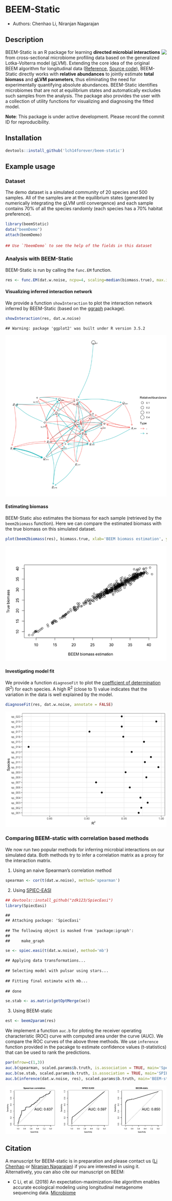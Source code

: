 # BEEM-Static

  - Authors: Chenhao Li, Niranjan Nagarajan

## Description

<img src="logo.png" height="200" align="right" />

BEEM-Static is an R package for learning **directed microbial
interactions** from cross-sectional microbiome profiling data based on
the generalized Lotka-Volterra model (gLVM). Extending the core idea of
the original BEEM algorithm for longitudinal data
([Reference](https://microbiomejournal.biomedcentral.com/articles/10.1186/s40168-019-0729-z),
[Source code](https://github.com/CSB5/BEEM)), BEEM-Static directly works
with **relative abundances** to jointly estimate **total biomass** and
**gLVM parameters**, thus eliminating the need for experimentally
quantifying absolute abundances. BEEM-Static identifies microbiomes that
are not at equilibrium states and automatically excludes such samples
from the analysis. The package also provides the user with a collection
of utility functions for visualizing and diagnosing the fitted model.

**Note**: This package is under active development. Please record the
commit ID for reproducibility.

## Installation

``` r
devtools::install_github('lch14forever/beem-static')
```

## Example usage

### Dataset

The demo dataset is a simulated community of 20 species and 500 samples.
All of the samples are at the equilibrium states (generated by
numerically integrating the gLVM until convergence) and each sample
contains 70% of all the species randomly (each species has a 70% habitat
preference).

``` r
library(beemStatic)
data("beemDemo")
attach(beemDemo)

## Use `?beemDemo` to see the help of the fields in this dataset
```

### Analysis with BEEM-Static

BEEM-Static is run by calling the `func.EM`
function.

``` r
res <- func.EM(dat.w.noise, ncpu=4, scaling=median(biomass.true), max.iter=200, epsilon = 1e-4)
```

#### Visualizing inferred interaction network

We provide a function `showInteraction` to plot the interaction network
inferred by BEEM-Static (based on the
[ggraph](https://github.com/thomasp85/ggraph) package).

``` r
showInteraction(res, dat.w.noise)
```

    ## Warning: package 'ggplot2' was built under R version 3.5.2

![](README_files/figure-gfm/unnamed-chunk-4-1.png)<!-- -->

#### Estimating biomass

BEEM-Static also estimates the biomass for each sample (retrieved by the
`beem2biomass` function). Here we can compare the estimated biomass with
the true biomass on this simulated
dataset.

``` r
plot(beem2biomass(res), biomass.true, xlab='BEEM biomass estimation', ylab='True biomass')
```

![](README_files/figure-gfm/unnamed-chunk-5-1.png)<!-- -->

#### Investigating model fit

We provide a function `diagnoseFit` to plot the [coefficient of
determination](https://en.wikipedia.org/wiki/Coefficient_of_determination)
(R<sup>2</sup>) for each species. A high R<sup>2</sup> (close to 1)
value indicates that the variation in the data is well explained by the
model.

``` r
diagnoseFit(res, dat.w.noise, annotate = FALSE)
```

![](README_files/figure-gfm/unnamed-chunk-6-1.png)<!-- -->

### Comparing BEEM-static with correlation based methods

We now run two popular methods for inferring microbial interactions on
our simulated data. Both methods try to infer a correlation matrix as a
proxy for the interaction matrix.

1.  Using an naive Spearman’s correlation method

<!-- end list -->

``` r
spearman <- cor(t(dat.w.noise), method='spearman')
```

2.  Using [SPIEC-EASI](https://github.com/zdk123/SpiecEasi)

<!-- end list -->

``` r
## devtools::install_github("zdk123/SpiecEasi")
library(SpiecEasi)
```

    ## 
    ## Attaching package: 'SpiecEasi'

    ## The following object is masked from 'package:igraph':
    ## 
    ##     make_graph

``` r
se <- spiec.easi(t(dat.w.noise), method='mb')
```

    ## Applying data transformations...

    ## Selecting model with pulsar using stars...

    ## Fitting final estimate with mb...

    ## done

``` r
se.stab <- as.matrix(getOptMerge(se))
```

3.  Using BEEM-static

<!-- end list -->

``` r
est <- beem2param(res)
```

We implement a function `auc.b` for ploting the receiver operating
characteristic (ROC) curve with computed area under the curve (AUC). We
compare the ROC curves of the above three methods. We use `inference`
function provided in the pacakge to estimate confidence values
(t-statistics) that can be used to rank the predictions.

``` r
par(mfrow=c(1,3))
auc.b(spearman, scaled.params$b.truth, is.association = TRUE, main='Spearman correlation', print.auc.cex=2)
auc.b(se.stab, scaled.params$b.truth, is.association = TRUE, main='SPIEC-EASI', print.auc.cex=2)
auc.b(inference(dat.w.noise, res), scaled.params$b.truth, main='BEEM-static', print.auc.cex=2)
```

![](README_files/figure-gfm/unnamed-chunk-10-1.png)<!-- -->

## Citation

A manuscript for BEEM-static is in preparation and please contact us
([Li Chenhao](mailto:lich@gis.a-star.edu.sg) or [Niranjan
Nagarajan](mailto:nagarajann@gis.a-star.edu.sg)) if you are interested
in using it. Alternatively, you can also cite our manuscript on BEEM:

  - C Li, et al. (2018) An expectation-maximization-like algorithm
    enables accurate ecological modeling using longitudinal metagenome
    sequencing data.
    [Microbiome](https://microbiomejournal.biomedcentral.com/articles/10.1186/s40168-019-0729-z)
